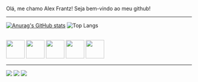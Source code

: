 Olá, me chamo Alex Frantz! Seja bem-vindo ao meu github!

<hr>

[![Anurag's GitHub stats](https://github-readme-stats.vercel.app/api?username=motchFRANTZ&theme=gruvbox_light)](https://github.com/motchFRANTZ/github-readme-stats)
![Top Langs](https://github-readme-stats.vercel.app/api/top-langs/?username=motchFRANTZ&layout=compact&theme=gruvbox_light)
<div style="display: inline_block; gap: 10px"><br>
  <img aling="center" width="50" heigth="40" src="https://cdn.jsdelivr.net/gh/devicons/devicon@latest/icons/python/python-original.svg" />
  <img aling="center" width="50" heigth="40" src="https://cdn.jsdelivr.net/gh/devicons/devicon@latest/icons/php/php-original.svg" />
  <img aling="center" width="50" heigth="40" src="https://cdn.jsdelivr.net/gh/devicons/devicon@latest/icons/jupyter/jupyter-original.svg" />
  <img aling="center" width="50" heigth="40" src="https://cdn.jsdelivr.net/gh/devicons/devicon@latest/icons/css3/css3-original.svg" />
  <img aling="center" width="50" heigth="40" src="https://cdn.jsdelivr.net/gh/devicons/devicon@latest/icons/html5/html5-original.svg" />
</div>

<hr>

<div>
  <a href="https://www.linkedin.com/in/alex-frantz-12108b260/"><img src="https://img.shields.io/badge/LinkedIn-0077B5?style=for-the-badge&logo=linkedin&logoColor=white"></a>
  <a href="https://www.instagram.com/alexfraantz/"><img src="https://img.shields.io/badge/Instagram-E4405F?style=for-the-badge&logo=instagram&logoColor=white"></a>
  <a href="mailto:alexgfrantz@gmail.com"><img src="https://img.shields.io/badge/Gmail-D14836?style=for-the-badge&logo=gmail&logoColor=white"></a>
</div>
